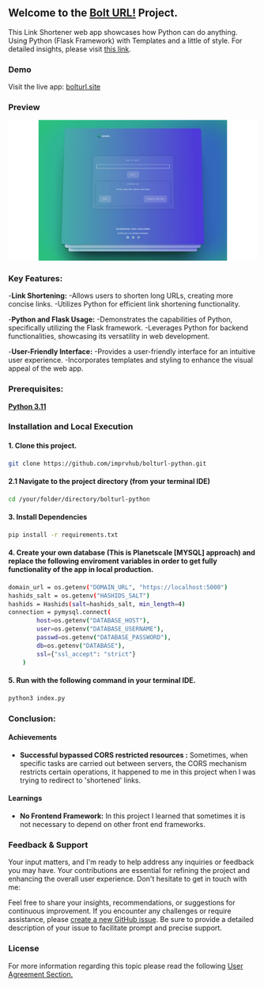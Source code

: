 ## Welcome to the [Bolt URL!](https://bolturl.site/) Project.
This Link Shortener web app showcases how Python can do anything. Using Python (Flask Framework) with Templates and a little of style. For detailed insights, please visit [this link](https://ivanluna.dev/projects/post-python-bolturl/).

### Demo

Visit the live app: [bolturl.site](https://bolturl.site)

### Preview

![Preview](./api/static/assets/misc/preview.png "Preview")


### Key Features:
-**Link Shortening:**
    -Allows users to shorten long URLs, creating more concise links.
    -Utilizes Python for efficient link shortening functionality.

-**Python and Flask Usage:**
    -Demonstrates the capabilities of Python, specifically utilizing the Flask framework.
    -Leverages Python for backend functionalities, showcasing its versatility in web development.

-**User-Friendly Interface:**
    -Provides a user-friendly interface for an intuitive user experience.
    -Incorporates templates and styling to enhance the visual appeal of the web app.
   
### Prerequisites:
[**Python 3.11**](https://www.python.org/downloads/release/python-3110/)

### Installation and Local Execution

#### 1. Clone this project.
```bash
git clone https://github.com/imprvhub/bolturl-python.git
```
#### 2.1 Navigate to the project directory (from your terminal IDE)
```bash
cd /your/folder/directory/bolturl-python
```
#### 3. Install Dependencies
```bash
pip install -r requirements.txt
```
#### 4. Create your own database (This is Planetscale [MYSQL] approach) and replace the following enviroment variables in order to get fully functionality of the app in local production.
```bash
domain_url = os.getenv("DOMAIN_URL", "https://localhost:5000")
hashids_salt = os.getenv("HASHIDS_SALT")
hashids = Hashids(salt=hashids_salt, min_length=4)  
connection = pymysql.connect(
        host=os.getenv("DATABASE_HOST"),
        user=os.getenv("DATABASE_USERNAME"),
        passwd=os.getenv("DATABASE_PASSWORD"),
        db=os.getenv("DATABASE"),
        ssl={"ssl_accept": "strict"}
    )
```
#### 5. Run with the following command in your terminal IDE.
```bash
python3 index.py
```

### Conclusion:

#### Achievements

- **Successful bypassed CORS restricted resources :** Sometimes, when specific tasks are carried out between servers, the CORS mechanism restricts certain operations, it happened to me in this project when I was trying to redirect to 'shortened' links.

#### Learnings

- **No Frontend Framework:** In this project I learned that sometimes it is not necessary to depend on other front end frameworks. 


### Feedback & Support
Your input matters, and I'm ready to help address any inquiries or feedback you may have. Your contributions are essential for refining the project and enhancing the overall user experience. Don't hesitate to get in touch with me:

Feel free to share your insights, recommendations, or suggestions for continuous improvement. If you encounter any challenges or require assistance, please [create a new GitHub issue](https://github.com/imprvhub/bolturl-python/issues/new). Be sure to provide a detailed description of your issue to facilitate prompt and precise support.

### License
For more information regarding this topic please read the following [User Agreement Section.](https://ivanluna.dev/user-agreement/)